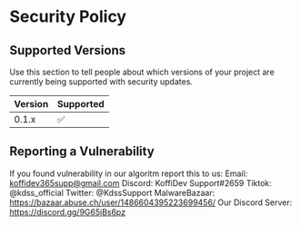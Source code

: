 # Security Policy

## Supported Versions

Use this section to tell people about which versions of your project are
currently being supported with security updates.

| Version | Supported          |
| ------- | ------------------ |
| 0.1.x   | :white_check_mark: |


## Reporting a Vulnerability

If you found vulnerability in our algoritm report this to us:
Email: koffidev365supp@gmail.com 
Discord: KoffiDev Support#2659 
Tiktok: @kdss_official 
Twitter: @KdssSupport 
MalwareBazaar: https://bazaar.abuse.ch/user/1486604395223699456/ 
Our Discord Server: https://discord.gg/9G65jBs6pz
